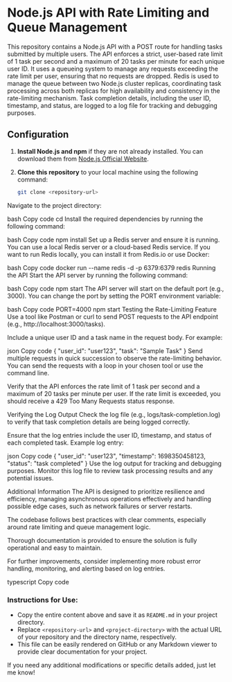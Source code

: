 # Node.js API with Rate Limiting and Queue Management

This repository contains a Node.js API with a POST route for handling tasks submitted by multiple users. The API enforces a strict, user-based rate limit of 1 task per second and a maximum of 20 tasks per minute for each unique user ID. It uses a queueing system to manage any requests exceeding the rate limit per user, ensuring that no requests are dropped. Redis is used to manage the queue between two Node.js cluster replicas, coordinating task processing across both replicas for high availability and consistency in the rate-limiting mechanism. Task completion details, including the user ID, timestamp, and status, are logged to a log file for tracking and debugging purposes.

## Configuration

1. **Install Node.js and npm** if they are not already installed. You can download them from [Node.js Official Website](https://nodejs.org/).

2. **Clone this repository** to your local machine using the following command:
   ```bash
   git clone <repository-url>
Navigate to the project directory:

bash
Copy code
cd <project-directory>
Install the required dependencies by running the following command:

bash
Copy code
npm install
Set up a Redis server and ensure it is running. You can use a local Redis server or a cloud-based Redis service. If you want to run Redis locally, you can install it from Redis.io or use Docker:

bash
Copy code
docker run --name redis -d -p 6379:6379 redis
Running the API
Start the API server by running the following command:

bash
Copy code
npm start
The API server will start on the default port (e.g., 3000). You can change the port by setting the PORT environment variable:

bash
Copy code
PORT=4000 npm start
Testing the Rate-Limiting Feature
Use a tool like Postman or curl to send POST requests to the API endpoint (e.g., http://localhost:3000/tasks).

Include a unique user ID and a task name in the request body. For example:

json
Copy code
{
  "user_id": "user123",
  "task": "Sample Task"
}
Send multiple requests in quick succession to observe the rate-limiting behavior. You can send the requests with a loop in your chosen tool or use the command line.

Verify that the API enforces the rate limit of 1 task per second and a maximum of 20 tasks per minute per user. If the rate limit is exceeded, you should receive a 429 Too Many Requests status response.

Verifying the Log Output
Check the log file (e.g., logs/task-completion.log) to verify that task completion details are being logged correctly.

Ensure that the log entries include the user ID, timestamp, and status of each completed task. Example log entry:

json
Copy code
{
  "user_id": "user123",
  "timestamp": 1698350458123,
  "status": "task completed"
}
Use the log output for tracking and debugging purposes. Monitor this log file to review task processing results and any potential issues.

Additional Information
The API is designed to prioritize resilience and efficiency, managing asynchronous operations effectively and handling possible edge cases, such as network failures or server restarts.

The codebase follows best practices with clear comments, especially around rate limiting and queue management logic.

Thorough documentation is provided to ensure the solution is fully operational and easy to maintain.

For further improvements, consider implementing more robust error handling, monitoring, and alerting based on log entries.

typescript
Copy code

### Instructions for Use:
- Copy the entire content above and save it as `README.md` in your project directory.
- Replace `<repository-url>` and `<project-directory>` with the actual URL of your repository and the directory name, respectively.
- This file can be easily rendered on GitHub or any Markdown viewer to provide clear documentation for your project. 

If you need any additional modifications or specific details added, just let me know!
